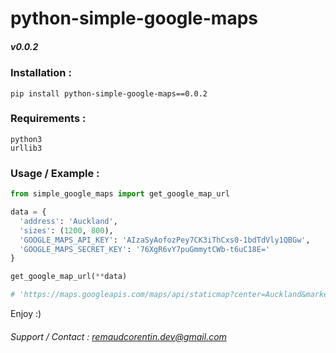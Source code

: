 # python-simple-google-maps
##### v0.0.2

### Installation :
`pip install python-simple-google-maps==0.0.2`  

### Requirements :
```
python3
urllib3
```

### Usage / Example :

```python
from simple_google_maps import get_google_map_url

data = {
  'address': 'Auckland',
  'sizes': (1200, 800),
  'GOOGLE_MAPS_API_KEY': 'AIzaSyAofozPey7CK3iThCxs0-1bdTdVly1QBGw',
  'GOOGLE_MAPS_SECRET_KEY': '76XgR6vY7puGmmytCWb-t6uC18E='
}

get_google_map_url(**data)

# 'https://maps.googleapis.com/maps/api/staticmap?center=Auckland&markers=color:red|Auckland&size=1200x800&key=AIzaSyAofozPey7CK3iThCxs0-1bdTdVly1QBGw&signature=29Sb4lQDjByRSIaAmkqYp4njHWk='

```  

Enjoy :)  

###### Support / Contact : remaudcorentin.dev@gmail.com

